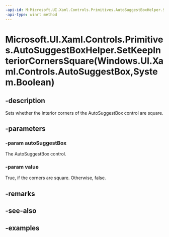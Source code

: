 ```yaml
---
-api-id: M:Microsoft.UI.Xaml.Controls.Primitives.AutoSuggestBoxHelper.SetKeepInteriorCornersSquare(Windows.UI.Xaml.Controls.AutoSuggestBox,System.Boolean)
-api-type: winrt method
---
```


# Microsoft.UI.Xaml.Controls.Primitives.AutoSuggestBoxHelper.SetKeepInteriorCornersSquare(Windows.UI.Xaml.Controls.AutoSuggestBox,System.Boolean)

<!--
public static void SetKeepInteriorCornersSquare (Windows.UI.Xaml.Controls.AutoSuggestBox autoSuggestBox, bool value);
-->

## -description

Sets whether the interior corners of the AutoSuggestBox control are square.

## -parameters

### -param autoSuggestBox

The AutoSuggestBox control.

### -param value

True, if the corners are square. Otherwise, false.

## -remarks

## -see-also

## -examples
